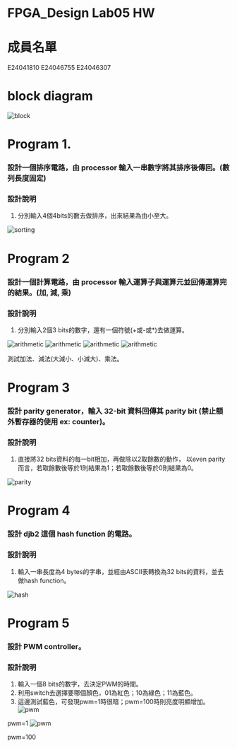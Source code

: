 FPGA_Design Lab05 HW
====

# 成員名單
E24041810 E24046755 E24046307 

# block diagram
![block](images/block_design.JPG)

# Program 1.
### 設計一個排序電路，由 processor 輸入一串數字將其排序後傳回。(數列長度固定)
### 設計說明
1. 分別輸入4個4bits的數去做排序，出來結果為由小至大。

![sorting](images/sorting.JPG)

# Program 2
### 設計一個計算電路，由 processor 輸入運算子與運算元並回傳運算完的結果。(加, 減, 乘)
### 設計說明
1. 分別輸入2個3 bits的數字，還有一個符號(+或-或*)去做運算。

![arithmetic](images/arithmetic1.JPG)
![arithmetic](images/arithmetic2.JPG)
![arithmetic](images/arithmetic3.JPG)
![arithmetic](images/arithmetic4.JPG)

測試加法、減法(大減小、小減大)、乘法。

# Program 3
### 設計 parity generator，輸入 32-bit 資料回傳其 parity bit (禁止額外暫存器的使用 ex: counter)。
### 設計說明
1. 直接將32 bits資料的每一bit相加，再做除以2取餘數的動作，
   以even parity而言，若取餘數後等於1則結果為1；若取餘數後等於0則結果為0。

![parity](images/parity.JPG)

# Program 4
### 設計 djb2 這個 hash function 的電路。
### 設計說明
1. 輸入一串長度為4 bytes的字串，並經由ASCII表轉換為32 bits的資料，並去做hash function。

![hash](images/hash.JPG)

# Program 5
### 設計 PWM controller。
### 設計說明
1. 輸入一個8 bits的數字，去決定PWM的時間。
2. 利用switch去選擇要哪個顏色，01為紅色；10為綠色；11為藍色。
3. 這邊測試藍色，可發現pwm=1時很暗；pwm=100時則亮度明顯增加。
![pwm](images/pwm1.jpg)

  pwm=1
![pwm](images/pwm2.jpg)

  pwm=100


